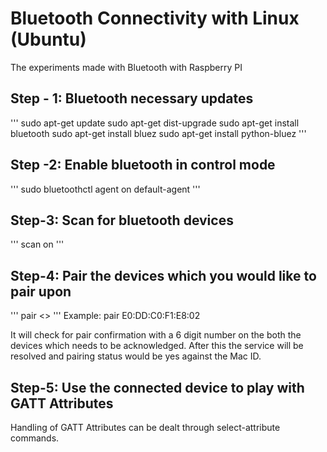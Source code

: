 # Bluetooth Connectivity with Linux (Ubuntu)
The experiments made with Bluetooth with Raspberry PI

## Step - 1: Bluetooth necessary updates
'''
sudo apt-get update
sudo apt-get dist-upgrade
sudo apt-get install bluetooth
sudo apt-get install bluez
sudo apt-get install python-bluez
'''

## Step -2: Enable bluetooth in control mode
'''
sudo bluetoothctl
agent on
default-agent
'''

## Step-3: Scan for bluetooth devices
'''
scan on 
'''

## Step-4: Pair the devices which you would like to pair upon
'''
pair <<Bluetooth Device MacID>>
'''
Example:
pair E0:DD:C0:F1:E8:02

It will check for pair confirmation with a 6 digit number on the both the devices which needs to be acknowledged. After this the service will be resolved and pairing status would be yes against the Mac ID.

## Step-5: Use the connected device to play with GATT Attributes
Handling of GATT Attributes can be dealt through select-attribute commands.
